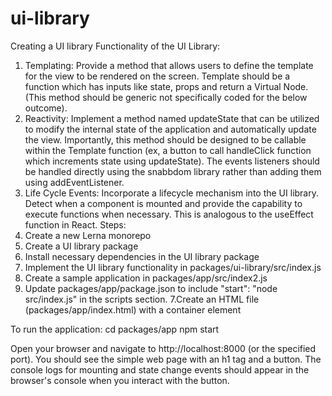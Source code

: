 # ui-library
Creating a UI library
Functionality of the UI Library:
1. Templating: Provide a method that allows users to define the template for the view to be rendered on the screen. Template should be a function which has inputs like state, props
and return a Virtual Node. (This method should be generic not specifically coded for the below outcome).
2. Reactivity: Implement a method named updateState that can be utilized to modify the
internal state of the application and automatically update the view. Importantly, this method should be designed to be callable within the Template function (ex, a button to call
handleClick function which increments state using updateState). The events listeners should be handled directly using the snabbdom library rather than adding them using addEventListener.
3. Life Cycle Events: Incorporate a lifecycle mechanism into the UI library. Detect when a component is mounted and provide the capability to execute functions when necessary. This is analogous to the useEffect function in React.
Steps:
1. Create a new Lerna monorepo
2. Create a UI library package
3. Install necessary dependencies in the UI library package
4. Implement the UI library functionality in packages/ui-library/src/index.js
5. Create a sample application in packages/app/src/index2.js
6. Update packages/app/package.json to include "start": "node src/index.js" in the scripts section.
7.Create an HTML file (packages/app/index.html) with a container element

To run the application:
cd packages/app
npm start

Open your browser and navigate to http://localhost:8000 (or the specified port). You should see the simple web page with an h1 tag and a button. The console logs for mounting and state change events should appear in the browser's console when you interact with the button.
